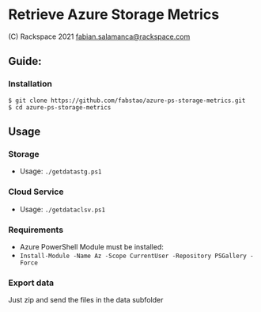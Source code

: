 # Retrieve Azure Storage Metrics

(C) Rackspace 2021      <fabian.salamanca@rackspace.com>          

## Guide:

### Installation
```
$ git clone https://github.com/fabstao/azure-ps-storage-metrics.git
$ cd azure-ps-storage-metrics
```

## Usage

### Storage

* Usage: `./getdatastg.ps1`

### Cloud Service

* Usage: `./getdataclsv.ps1`

### Requirements

* Azure PowerShell Module must be installed:                              
* `Install-Module -Name Az -Scope CurrentUser -Repository PSGallery -Force`

### Export data
Just zip and send the files in the data subfolder
